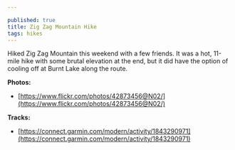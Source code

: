 ```yaml
---

published: true
title: Zig Zag Mountain Hike
tags: hikes
---
```

Hiked Zig Zag Mountain this weekend with a few friends. It was a hot, 11-mile hike with some brutal elevation at the end, but it did have the option of cooling off at Burnt Lake along the route.

**Photos:**
* [https://www.flickr.com/photos/42873456@N02/](https://www.flickr.com/photos/42873456@N02/)

**Tracks:** 
* [https://connect.garmin.com/modern/activity/1843290971](https://connect.garmin.com/modern/activity/1843290971)
